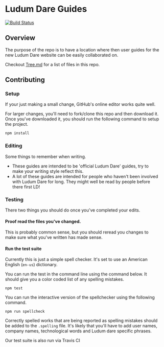 # Ludum Dare Guides

[![Build Status](https://travis-ci.org/zwrawr/LDguides.svg?branch=master)](https://travis-ci.org/zwrawr/LDguides)

## Overview
The purpose of the repo is to have a location where then user guides for the new Ludum Dare website can be easily collaborated on.

Checkout [Tree.md](tree.md) for a list of files in this repo.

## Contributing

### Setup
If your just making a small change, GitHub's online editor works quite well.

For larger changes, you'll need to fork/clone this repo and then download it.
Once you've downloaded it, you should run the following command to setup the project.

```bash
npm install
```

### Editing
Some things to remember when writing.

* These guides are intended to be 'official Ludum Dare' guides, try to make your writing style reflect this.
* A lot of these guides are intended for people who haven't been involved with Ludum Dare for long.
    They might well be read by people before there first LD!

### Testing

There two things you should do once you've completed your edits.

#### Proof read the files you've changed.
This is probably common sense, but you should reread you changes to make sure what you've written has made sense.

#### Run the test suite
Currently this is just a simple spell checker.
It's set to use an American English (`en-us`) dictionary.

You can run the test in the command line using the command below.
It should give you a color coded list of any spelling mistakes.
```
npm test
```

You can run the interactive version of the spellchecker using the following command.
```
npm run spellcheck
```

Correctly spelled works that are being reported as spelling mistakes should be added to the `.spelling` file.
It's likely that you'll have to add user names, company names, technological words and Ludum dare specific phrases.

Our test suite is also run via Travis CI
